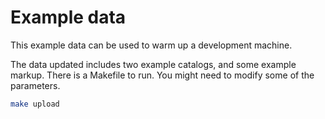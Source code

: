 # Example data

This example data can be used to warm up a development machine.

The data updated includes two example catalogs, and some example markup.  There
is a Makefile to run.  You might need to modify some of the parameters.

``` bash
make upload
```
